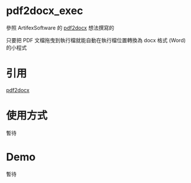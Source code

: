 ﻿# pdf2docx_exec
參照 ArtifexSoftware 的 [pdf2docx](https://github.com/ArtifexSoftware/pdf2docx) 想法撰寫的

只要把 PDF 文檔拖曳到執行檔就能自動在執行檔位置轉換為 docx 格式 (Word) 的小程式

# 引用
[pdf2docx](https://github.com/ArtifexSoftware/pdf2docx) 

# 使用方式
暫待

# Demo
暫待

